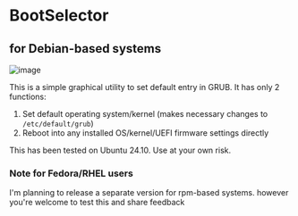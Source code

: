 # BootSelector

## for Debian-based systems ##
![image](https://github.com/user-attachments/assets/0fd25d4c-bc91-4036-a903-a17ad969fe1a)

This is a simple graphical utility to set default entry in GRUB.
It has only 2 functions:
1. Set default operating system/kernel (makes necessary changes to `/etc/default/grub`)
2. Reboot into any installed OS/kernel/UEFI firmware settings directly 


This has been tested on Ubuntu 24.10.
Use at your own risk.

### Note for Fedora/RHEL users
I'm planning to release a separate version for rpm-based systems. however you're welcome to test this and share feedback
